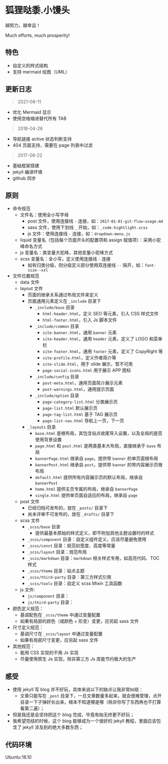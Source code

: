 # 狐狸哒黍.小馒头

越努力，越幸运！

Much efforts, much prosperity!

## 特色

- 自定义的样式结构
- 支持 mermaid 绘图（UML）

## 更新日志

> 2021-08-11

- 优化 Mermaid 显示
- 使用空格缩进替代所有 TAB

> 2018-04-28

- 导航链接 active 状态判断支持
- 404 页面支持，需要在 page 列表中过滤

> 2017-08-22

- 基础框架搭建
- jekyll 编译环境
- github 同步

## 原则

- 命令规范
  - 文件名：使用全小写字母
    - post 文件，使用连接线 `-` 连接，如：`2017-01-01-git-flow-usage.md`
    - sass 文件，使用下划线 `_` 开始，如：`_code-hightlight.scss`
    - js 文件：使用连接线 `-` 连接，如：`dropdown-menu.js`
  - liquid 变量名（包括每个页面开头的配置项和 assign 赋值项）：采用小驼峰命名方式
  - js 变量名：类变量大驼峰，其他变量小驼峰方式
  - scss 变量名：全小写，定义使用连接线 `-` 连接
    - 如有归类分级，则分级定义部分使用双连接线 `--` 隔开，如：`font-size--xxl`
- 文件位置规范
  - data 文件
  - layout 文件
    - 页面的继承关系通过布局文件来定义
    - 页面通用元素定义在 `_include` 目录下
      - `_include/base` 目录
        - `html-header.html`，定义 SEO 等元素，引入 CSS 样式文件
        - `html-footer.html`，引入 Js 脚本文件
      - `_include/common` 目录
        - `site-banner.html`，通用 `banner` 元素
        - `site-header.html`，通用 `header` 元素，定义了 LOGO 和菜单栏
        - `site-footer.html`，通用 `footer` 元素，定义了 CopyRight 等
        - `site-profile.html`，定义作者简介等
        - `site-slide.html`，用于 slide 展示，暂不可用
        - `page-social-icons.html` 用于展示 APP 图标
      - `_include/config` 目录
        - `post-meta.html`，通用页面简介展示元素
        - `post-warnings.html`，通用提示页面
      - `_include/option` 目录
        - `page-category-list.html` 分类展示页
        - `page-list.html` 默认展示页
        - `page-tag-list.html` 基于 TAG 展示页
        - `page-list-nav.html` 导航上一页，下一页
    - `_layouts` 目录
      - `base.html` 是根布局，其包含站点收尾导入设置，以及全局的是否使用背景设置
      - `page.html` 和 `post.html` 是两类基本大布局，直接继承于 `base` 布局
      - `bannerPage.html` 继承自 `page`，提供带 `banner` 的单页面根布局
      - `bannerPost.html` 继承自 `post`，提供带 `banner` 的带内容展示页根布局
      - `default.html` 提供所有内容展示页的默认布局，继承自 `bannerPost`
      - `home.html` 提供主页专属的布局，继承自 `bannerPage`
      - `single.html` 提供单页面自适应的布局，继承自 `page`
  - post 文件
    - 已经归档可发布的，放在 `_posts/` 目录下
    - 尚未评审不可发布的，放在 `_drafts/` 目录下
  - scss 文件
    - `_scss/base` 目录
      - 提供最基本原始的样式定义，即不附加其他主题设置时的样式
    - `_scss/component` 目录：自定义组件定义，应该尽量避免使用
    - `_scss/const` 目录：规范如宽度、高度等常量
    - `_scss/layout` 目录：规范布局
    - `_scss/markdown` 目录：`markdown` 相关样式专用，如高亮代码、TOC 样式
    - `_scss/theme` 目录：站点主题
    - `_scss/third-party` 目录：第三方样式引用
    - `_scss/tools` 目录：自定义 scss Mixin 工具函数
  - js 文件:
    - `js/component` 目录：
    - `js/third-party` 目录：
- 颜色定义规范：
  - 基调配色在 `_scss/theme` 中通过变量配置
  - 如果有局部的颜色（或颜色 + 形变）变更，应另起 sass 文件
- 尺寸定义规范：
  - 基调尺寸在 `_scss/layout` 中通过变量配置
  - 如果有局部尺寸变更，应另起 sass 文件
- 其他规范：
  - 能用 CSS 实现的不用 Js 实现
  - 尽量使用原生 Js 实现，除非第三方 Js 库能节约极大的生产

## 感受

- 使用 jekyll 写 blog 并不好玩，具体来说以下的缺点让我非常纠结：
  - 文章只能写在 `_post` 目录下，一旦文章数量多起来，就会很难管理，点开目录一下子弹好长出来，根本不知道哪是哪（除非你写了东西再也不打算看第二遍）；
- 但是我还是会坚持把这个 blog 完成，毕竟有始无终更不好玩；
- 我希望完结的时候，这个 blog 能够成为一个很好的 jekyll 教程，里面应该包含了 jekyll 涉及到的绝大多数东西；

## 代码环境

Ubuntu:16.10
